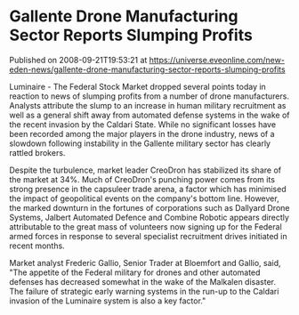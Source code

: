 # Gallente Drone Manufacturing Sector Reports Slumping Profits
Published on 2008-09-21T19:53:21 at https://universe.eveonline.com/new-eden-news/gallente-drone-manufacturing-sector-reports-slumping-profits

Luminaire - The Federal Stock Market dropped several points today in reaction to news of slumping profits from a number of drone manufacturers. Analysts attribute the slump to an increase in human military recruitment as well as a general shift away from automated defense systems in the wake of the recent invasion by the Caldari State. While no significant losses have been recorded among the major players in the drone industry, news of a slowdown following instability in the Gallente military sector has clearly rattled brokers.  
  
Despite the turbulence, market leader CreoDron has stabilized its share of the market at 34%. Much of CreoDron's punching power comes from its strong presence in the capsuleer trade arena, a factor which has minimised the impact of geopolitical events on the company's bottom line. However, the marked downturn in the fortunes of corporations such as Dallyard Drone Systems, Jalbert Automated Defence and Combine Robotic appears directly attributable to the great mass of volunteers now signing up for the Federal armed forces in response to several specialist recruitment drives initiated in recent months.  
  
Market analyst Frederic Gallio, Senior Trader at Bloemfort and Gallio, said, "The appetite of the Federal military for drones and other automated defenses has decreased somewhat in the wake of the Malkalen disaster. The failure of strategic early warning systems in the run-up to the Caldari invasion of the Luminaire system is also a key factor."
